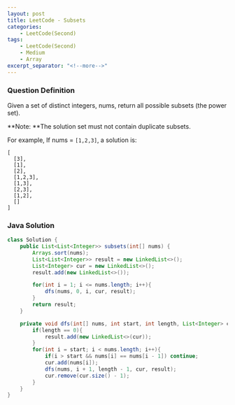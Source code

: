 ```yaml
---
layout: post
title: LeetCode - Subsets
categories:
    - LeetCode(Second)
tags:
    - LeetCode(Second)
    - Medium
    - Array
excerpt_separator: "<!--more-->"
---
```


### Question Definition
Given a set of distinct integers, nums, return all possible subsets (the power set).

**Note: **The solution set must not contain duplicate subsets.
<!--more-->

For example,
If nums = `[1,2,3]`, a solution is:
```
[
  [3],
  [1],
  [2],
  [1,2,3],
  [1,3],
  [2,3],
  [1,2],
  []
]
```
### Java Solution
```java
class Solution {
    public List<List<Integer>> subsets(int[] nums) {
        Arrays.sort(nums);
        List<List<Integer>> result = new LinkedList<>();
        List<Integer> cur = new LinkedList<>();
        result.add(new LinkedList<>());

        for(int i = 1; i <= nums.length; i++){
            dfs(nums, 0, i, cur, result);
        }
        return result;
    }

    private void dfs(int[] nums, int start, int length, List<Integer> cur, List<List<Integer>> result){
        if(length == 0){
            result.add(new LinkedList<>(cur));
        }
        for(int i = start; i < nums.length; i++){
            if(i > start && nums[i] == nums[i - 1]) continue;
            cur.add(nums[i]);
            dfs(nums, i + 1, length - 1, cur, result);
            cur.remove(cur.size() - 1);
        }
    }
}
```